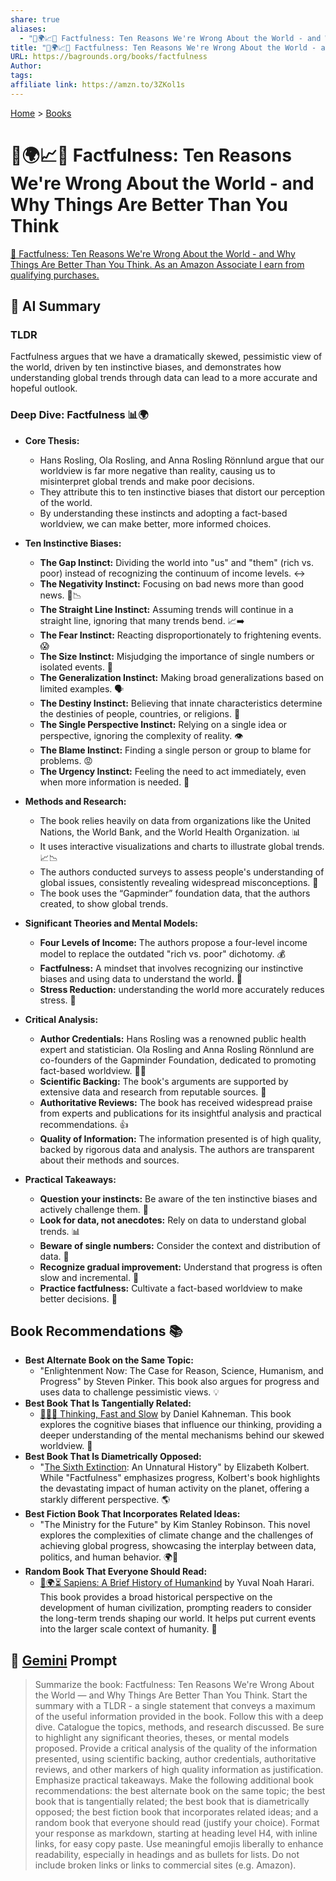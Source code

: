 ```yaml
---
share: true
aliases:
  - "🤔🌍📈✅ Factfulness: Ten Reasons We're Wrong About the World - and Why Things Are Better Than You Think"
title: "🤔🌍📈✅ Factfulness: Ten Reasons We're Wrong About the World - and Why Things Are Better Than You Think"
URL: https://bagrounds.org/books/factfulness
Author: 
tags: 
affiliate link: https://amzn.to/3ZKol1s
---
```

[Home](../index.md) > [Books](./index.md)  
# 🤔🌍📈✅ Factfulness: Ten Reasons We're Wrong About the World - and Why Things Are Better Than You Think  
[🛒 Factfulness: Ten Reasons We're Wrong About the World - and Why Things Are Better Than You Think. As an Amazon Associate I earn from qualifying purchases.](https://amzn.to/3ZKol1s)  
  
## 🤖 AI Summary  
### TLDR  
Factfulness argues that we have a dramatically skewed, pessimistic view of the world, driven by ten instinctive biases, and demonstrates how understanding global trends through data can lead to a more accurate and hopeful outlook.  
  
### **Deep Dive: Factfulness 📊🌍**  
* **Core Thesis:**  
    * Hans Rosling, Ola Rosling, and Anna Rosling Rönnlund argue that our worldview is far more negative than reality, causing us to misinterpret global trends and make poor decisions.  
    * They attribute this to ten instinctive biases that distort our perception of the world.  
    * By understanding these instincts and adopting a fact-based worldview, we can make better, more informed choices.  
  
* **Ten Instinctive Biases:**  
    * **The Gap Instinct:** Dividing the world into "us" and "them" (rich vs. poor) instead of recognizing the continuum of income levels. ↔️  
    * **The Negativity Instinct:** Focusing on bad news more than good news. 📰📉  
    * **The Straight Line Instinct:** Assuming trends will continue in a straight line, ignoring that many trends bend. 📈➡️  
    * **The Fear Instinct:** Reacting disproportionately to frightening events. 😱  
    * **The Size Instinct:** Misjudging the importance of single numbers or isolated events. 🔢  
    * **The Generalization Instinct:** Making broad generalizations based on limited examples. 🗣️  
    * **The Destiny Instinct:** Believing that innate characteristics determine the destinies of people, countries, or religions. 🔮  
    * **The Single Perspective Instinct:** Relying on a single idea or perspective, ignoring the complexity of reality. 👁️  
    * **The Blame Instinct:** Finding a single person or group to blame for problems. 😡  
    * **The Urgency Instinct:** Feeling the need to act immediately, even when more information is needed. 🚨  
  
* **Methods and Research:**  
    * The book relies heavily on data from organizations like the United Nations, the World Bank, and the World Health Organization. 📊  
    * It uses interactive visualizations and charts to illustrate global trends. 📈📉  
    * The authors conducted surveys to assess people's understanding of global issues, consistently revealing widespread misconceptions. 📝  
    * The book uses the “Gapminder” foundation data, that the authors created, to show global trends.  
  
* **Significant Theories and Mental Models:**  
    * **Four Levels of Income:** The authors propose a four-level income model to replace the outdated "rich vs. poor" dichotomy. 💰  
    * **Factfulness:** A mindset that involves recognizing our instinctive biases and using data to understand the world. 🧠  
    * **Stress Reduction:** understanding the world more accurately reduces stress. 🧘  
  
* **Critical Analysis:**  
    * **Author Credentials:** Hans Rosling was a renowned public health expert and statistician. Ola Rosling and Anna Rosling Rönnlund are co-founders of the Gapminder Foundation, dedicated to promoting fact-based worldview. 🧑‍⚕️  
    * **Scientific Backing:** The book's arguments are supported by extensive data and research from reputable sources. 🔬  
    * **Authoritative Reviews:** The book has received widespread praise from experts and publications for its insightful analysis and practical recommendations. 👍  
    * **Quality of Information:** The information presented is of high quality, backed by rigorous data and analysis. The authors are transparent about their methods and sources.  
  
* **Practical Takeaways:**  
    * **Question your instincts:** Be aware of the ten instinctive biases and actively challenge them. 🤔  
    * **Look for data, not anecdotes:** Rely on data to understand global trends. 📊  
    * **Beware of single numbers:** Consider the context and distribution of data. 🔢  
    * **Recognize gradual improvement:** Understand that progress is often slow and incremental. 🐢  
    * **Practice factfulness:** Cultivate a fact-based worldview to make better decisions. 🧠  
  
## **Book Recommendations 📚**  
* **Best Alternate Book on the Same Topic:**  
    * "Enlightenment Now: The Case for Reason, Science, Humanism, and Progress" by Steven Pinker. This book also argues for progress and uses data to challenge pessimistic views. 💡  
* **Best Book That Is Tangentially Related:**  
    * [🤔🐇🐢 Thinking, Fast and Slow](./thinking-fast-and-slow.md) by Daniel Kahneman. This book explores the cognitive biases that influence our thinking, providing a deeper understanding of the mental mechanisms behind our skewed worldview. 🧠  
* **Best Book That Is Diametrically Opposed:**  
    * "[The Sixth Extinction](./the-sixth-extinction.md): An Unnatural History" by Elizabeth Kolbert. While "Factfulness" emphasizes progress, Kolbert's book highlights the devastating impact of human activity on the planet, offering a starkly different perspective. 🌎  
* **Best Fiction Book That Incorporates Related Ideas:**  
    * "The Ministry for the Future" by Kim Stanley Robinson. This novel explores the complexities of climate change and the challenges of achieving global progress, showcasing the interplay between data, politics, and human behavior. 🌍📖  
* **Random Book That Everyone Should Read:**  
    * [📜🌍⏳ Sapiens: A Brief History of Humankind](./sapiens-a-brief-history-of-humankind.md) by Yuval Noah Harari. This book provides a broad historical perspective on the development of human civilization, prompting readers to consider the long-term trends shaping our world. It helps put current events into the larger scale context of humanity. 📜  
  
## 💬 [Gemini](https://gemini.google.com) Prompt  
> Summarize the book: Factfulness: Ten Reasons We're Wrong About the World — and Why Things Are Better Than You Think. Start the summary with a TLDR - a single statement that conveys a maximum of the useful information provided in the book. Follow this with a deep dive. Catalogue the topics, methods, and research discussed. Be sure to highlight any significant theories, theses, or mental models proposed. Provide a critical analysis of the quality of the information presented, using scientific backing, author credentials, authoritative reviews, and other markers of high quality information as justification. Emphasize practical takeaways. Make the following additional book recommendations: the best alternate book on the same topic; the best book that is tangentially related; the best book that is diametrically opposed; the best fiction book that incorporates related ideas; and a random book that everyone should read (justify your choice). Format your response as markdown, starting at heading level H4, with inline links, for easy copy paste. Use meaningful emojis liberally to enhance readability, especially in headings and as bullets for lists. Do not include broken links or links to commercial sites (e.g. Amazon).